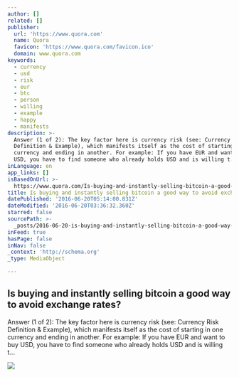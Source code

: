 ```yaml
---
author: []
related: []
publisher:
  url: 'https://www.quora.com'
  name: Quora
  favicon: 'https://www.quora.com/favicon.ico'
  domain: www.quora.com
keywords:
  - currency
  - usd
  - risk
  - eur
  - btc
  - person
  - willing
  - example
  - happy
  - manifests
description: >-
  Answer (1 of 2): The key factor here is currency risk (see: Currency Risk
  Definition & Example), which manifests itself as the cost of starting in one
  currency and ending in another. For example: If you have EUR and want to buy
  USD, you have to find someone who already holds USD and is willing t...
inLanguage: en
app_links: []
isBasedOnUrl: >-
  https://www.quora.com/Is-buying-and-instantly-selling-bitcoin-a-good-way-to-avoid-exchange-rates
title: Is buying and instantly selling bitcoin a good way to avoid exchange rates?
datePublished: '2016-06-20T05:14:00.831Z'
dateModified: '2016-06-20T03:36:32.360Z'
starred: false
sourcePath: >-
  _posts/2016-06-20-is-buying-and-instantly-selling-bitcoin-a-good-way-to-avoid.md
inFeed: true
hasPage: false
inNav: false
_context: 'http://schema.org'
_type: MediaObject

---
```

<article style=""><h1>Is buying and instantly selling bitcoin a good way to avoid exchange rates?</h1><p>Answer (1 of 2): The key factor here is currency risk (see: Currency Risk Definition &amp; Example), which manifests itself as the cost of starting in one currency and ending in another. For example: If you have EUR and want to buy USD, you have to find someone who already holds USD and is willing t...</p><img src="https://qsf.ec.quoracdn.net/-images.new_grid.fb_share_default.pnge6dde9cfa6e03c43.png" /></article>